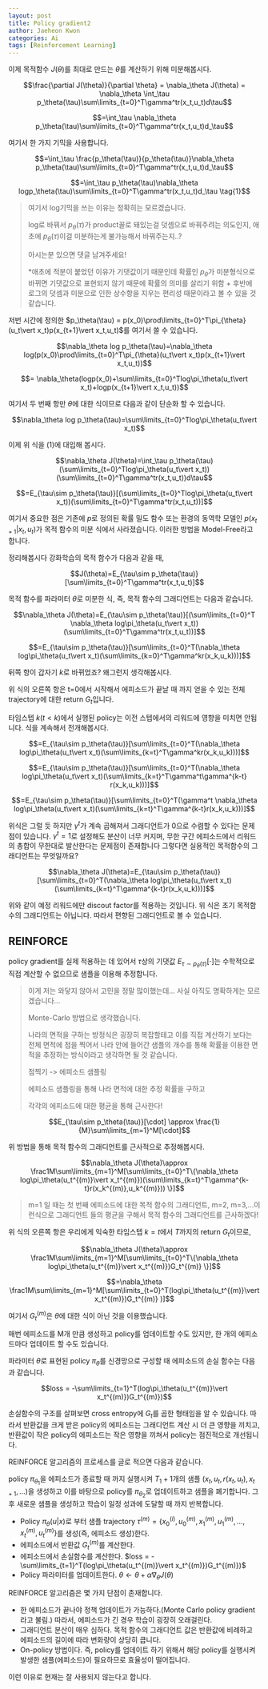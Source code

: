 ```yaml
---
layout: post
title: Policy gradient2
author: Jaeheon Kwon
categories: Ai
tags: [Reinforcement Learning]
---
```




이제 목적함수 $J(\theta)$를 최대로 만드는 $\theta$를 계산하기 위해 미분해봅시다.

$$\frac{\partial J(\theta)}{\partial \theta} = \nabla_\theta J(\theta) = \nabla_\theta \int_\tau p_\theta(\tau)\sum\limits_{t=0}^T\gamma^tr(x_t,u_t)d\tau$$

$$=\int_\tau \nabla_\theta p_\theta(\tau)\sum\limits_{t=0}^T\gamma^tr(x_t,u_t)d_\tau$$



여기서 한 가지 기믹을 사용합니다.

$$=\int_\tau \frac{p_\theta(\tau)}{p_\theta(\tau)}\nabla_\theta p_\theta(\tau)\sum\limits_{t=0}^T\gamma^tr(x_t,u_t)d_\tau$$

$$=\int_\tau p_\theta(\tau)\nabla_\theta logp_\theta(\tau)\sum\limits_{t=0}^T\gamma^tr(x_t,u_t)d_\tau \tag{1}$$



> 여기서 log기믹을 쓰는 이유는 정확히는 모르겠습니다. 
>
> log로 바꿔서 $p_\theta(\tau)$가 product꼴로 돼있는걸 덧셈으로 바꿔주려는 의도인지, 애초에 $p_\theta(\tau)$이걸 미분하는게 불가능해서 바꿔주는지..?
>
> 아시는분 있으면 댓글 남겨주세요!
>
> *애초에 적분이 붙었던 이유가 기댓값이기 때문인데 확률인 $p_{\theta}$가 미분형식으로 바뀌면 기댓값으로 표현되지 않기 때문에 확률의 의미를 살리기 위함 + 후반에 로그의 덧셈과 미분으로 인한 상수항을 지우는 편리성 때문이라고 볼 수 있을 것 같습니다.



저번 시간에 정의한 $p_\theta(\tau) = p(x_0)\prod\limits_{t=0}^T\pi_{\theta}(u_t\vert x_t)p(x_{t+1}\vert x_t,u_t)$를 여기서 쓸 수 있습니다.

$$\nabla_\theta log p_\theta(\tau)=\nabla_\theta log(p(x_0)\prod\limits_{t=0}^T\pi_{\theta}(u_t\vert x_t)p(x_{t+1}\vert x_t,u_t))$$

$$= \nabla_\theta(logp(x_0)+\sum\limits_{t=0}^Tlog\pi_\theta(u_t\vert x_t)+logp(x_{t+1}\vert x_t,u_t))$$

여기서 두 번째 항만 $\theta$에 대한 식이므로 다음과 같이 단순화 할 수 있습니다.

$$\nabla_\theta log p_\theta(\tau)=\sum\limits_{t=0}^Tlog\pi_\theta(u_t\vert x_t)$$



이제 위 식을 (1)에 대입해 봅시다.

$$\nabla_\theta J(\theta)=\int_\tau p_\theta(\tau)(\sum\limits_{t=0}^Tlog\pi_\theta(u_t\vert x_t))(\sum\limits_{t=0}^T\gamma^tr(x_t,u_t))d\tau$$

$$=E_{\tau\sim p_\theta(\tau)}[(\sum\limits_{t=0}^Tlog\pi_\theta(u_t\vert x_t))(\sum\limits_{t=0}^T\gamma^tr(x_t,u_t))]$$

여기서 중요한 점은 기존에 $p$로 정의된 확률 밀도 함수 또는 환경의 동역학 모델인 $p(x_{t+1}\vert x_t,u_t)$가 목적 함수의 미분 식에서 사라졌습니다. 이러한 방법을 Model-Free라고 합니다.



정리해봅시다 강화학습의 목적 함수가 다음과 같을 때,

$$J(\theta)=E_{\tau\sim p_\theta(\tau)}[\sum\limits_{t=0}^T\gamma^tr(x_t,u_t)]$$

목적 함수를 파라미터 $\theta$로 미분한 식, 즉, 목적 함수의 그래디언트는 다음과 같습니다.

$$\nabla_\theta J(\theta)=E_{\tau\sim p_\theta(\tau)}[(\sum\limits_{t=0}^T \nabla_\theta log\pi_\theta(u_t\vert x_t))(\sum\limits_{t=0}^T\gamma^tr(x_t,u_t))]$$

$$=E_{\tau\sim p_\theta(\tau)}[\sum\limits_{t=0}^T(\nabla_\theta log\pi_\theta(u_t\vert x_t)(\sum\limits_{k=0}^T\gamma^kr(x_k,u_k)))]$$

뒤쪽 항이 갑자기 $k$로 바뀌었죠? 왜그런지 생각해봅시다.

위 식의 오른쪽 항은 t=0에서 시작해서 에피소드가 끝날 때 까지 얻을 수 있는 전체 trajectory에 대한 return $G_t$입니다.

타임스텝 $k(t<k)$에서 실행된 policy는 이전 스텝에서의 리워드에 영향을 미치면 안됩니다. 식을 계속해서 전개해봅시다.

$$=E_{\tau\sim p_\theta(\tau)}[\sum\limits_{t=0}^T(\nabla_\theta log\pi_\theta(u_t\vert x_t)(\sum\limits_{k=t}^T\gamma^kr(x_k,u_k)))]$$

$$=E_{\tau\sim p_\theta(\tau)}[\sum\limits_{t=0}^T(\nabla_\theta log\pi_\theta(u_t\vert x_t)(\sum\limits_{k=t}^T\gamma^t\gamma^{k-t} r(x_k,u_k)))]$$

$$=E_{\tau\sim p_\theta(\tau)}[\sum\limits_{t=0}^T(\gamma^t \nabla_\theta log\pi_\theta(u_t\vert x_t)(\sum\limits_{k=t}^T\gamma^{k-t}r(x_k,u_k)))]$$

위식은 그럴 듯 하지만 $\gamma^t$가 계속 곱해져서 그래디언트가 0으로 수렴할 수 있다는 문제점이 있습니다. $\gamma^t=1$로 설정해도 분산이 너무 커지며, 무한 구간 에피소드에서 리워드의 총합이 무한대로 발산한다는 문제점이 존재합니다 그렇다면 실용적인 목적함수의 그래디언트는 무엇일까요?

$$\nabla_\theta J(\theta)=E_{\tau\sim p_\theta(\tau)}[\sum\limits_{t=0}^T(\nabla_\theta log\pi_\theta(u_t\vert x_t)(\sum\limits_{k=t}^T\gamma^{k-t}r(x_k,u_k)))]$$

위와 같이 예정 리워드에만 discout factor를 적용하는 것입니다. 위 식은 초기 목적함수의 그래디언트는 아닙니다. 따라서 편향된 그래디언트로 볼 수 있습니다. 



## REINFORCE

policy gradient를 실제 적용하는 데 있어서 $\tau$상의 기댓값 $E_{\tau\sim p_\theta(\tau)}[\cdot]$는 수학적으로 직접 계산할 수 없으므로 샘플을 이용해 추정합니다.



> 이게 저는 와닿지 않아서 고민을 정말 많이했는데... 사실 아직도 명확하게는 모르겠습니다...
>
> Monte-Carlo 방법으로 생각했습니다.
>
> 나라의 면적을 구하는 방정식은 굉장히 복잡할테고 이를 직접 계산하기 보다는 전체 면적에 점을 찍어서 나라 안에 들어간 샘플의 개수를 통해 확률을 이용한 면적을 추정하는 방식이라고 생각하면 될 것 같습니다.
>
> 점찍기 -> 에피소드 샘플링
>
> 에피소드 샘플링을 통해 나라 면적에 대한 추정 확률을 구하고
>
> 각각의 에피소드에 대한 평균을 통해 근사한다!



$$E_{\tau\sim p_\theta(\tau)}[\cdot] \approx \frac{1}{M}\sum\limits_{m=1}^M[\cdot]$$

위 방법을 통해 목적 함수의 그래디언트를 근사적으로 추정해봅시다.

$$\nabla_\theta J(\theta)\approx \frac1M\sum\limits_{m=1}^M[\sum\limits_{t=0}^T\{\nabla_\theta log\pi_\theta(u_t^{(m)}\vert x_t^{(m)})(\sum\limits_{k=t}^T\gamma^{k-t}r(x_k^{(m)},u_k^{(m)})) \}]$$

> m=1 일 때는 첫 번째 에피소드에 대한 목적 함수의 그래디언트, m=2, m=3,...이런식으로 그래디언트 들의 평균을 구해서 목적 함수의 그래디언트를 근사하겠다!



위 식의 오른쪽 항은 우리에게 익숙한 타임스텝 $k=t$에서 $T$까지의 return $G_t$이므로,

$$\nabla_\theta J(\theta)\approx \frac1M\sum\limits_{m=1}^M[\sum\limits_{t=0}^T\{\nabla_\theta log\pi_\theta(u_t^{(m)}\vert x_t^{(m)})G_t^{(m)} \}]$$

$$=\nabla_\theta \frac1M\sum\limits_{m=1}^M[\sum\limits_{t=0}^T(log\pi_\theta(u_t^{(m)}\vert x_t^{(m)})G_t^{(m)} )]$$

여기서 $G_t^{(m)}$은 $\theta$에 대한 식이 아닌 것을 이용했습니다.



매번 에피소드를 M개 만큼 생성하고 policy를 업데이트할 수도 있지만, 한 개의 에피소드마다 업데이트 할 수도 있습니다.

파라미터 $\theta$로 표현된 policy $\pi_\theta$를 신경망으로 구성할 때 에피소드의 손실 함수는 다음과 같습니다.

$$loss = -\sum\limits_{t=1}^T(log\pi_\theta(u_t^{(m)}\vert x_t^{(m)})G_t^{(m)})$$

손실함수의 구조를 살펴보면 cross entropy에 $G_t$를 곱한 형태임을 알 수 있습니다. 따라서 반환값을 크게 받은 policy의 에피소드는 그래디언트 계산 시 더 큰 영향을 끼치고, 반환값이 작은 policy의 에피소드는 작은 영향을 끼쳐서 policy는 점진적으로 개선됩니다.

REINFORCE 알고리즘의 프로세스를 글로 적으면 다음과 같습니다.

policy $\pi_{\theta_1}$을 에피소드가 종료할 때 까지 실행시켜 $T_1+1$개의 샘플 $(x_t,u_t,r(x_t,u_t),x_{t+1},...)$을 생성하고 이를 바탕으로 policy를 $\pi_{\theta_2}$로 업데이트하고 샘플을 폐기합니다. 그 후 새로운 샘플을 생성하고 학습이 일정 성과에 도달할 때 까지 반복합니다.



- Policy $\pi_{\theta}(u\vert x)$로 부터 샘플 trajectory $\tau^{(m)} = \{x_0^{(i)}, u_0^{(m)},x_1^{(m)},u_1^{(m)},...,x_t^{(m)},u_t^{(m)} \}$를 생성(즉, 에피소드 생성)한다.
- 에피소드에서 반환값 $G_t^{(m)}$를 계산한다.
- 에피소드에서 손실함수를 계산한다. $loss = -\sum\limits_{t=1}^T(log\pi_\theta(u_t^{(m)}\vert x_t^{(m)})G_t^{(m)})$
- Policy 파라미터를 업데이트한다. $\theta\leftarrow \theta+\alpha\nabla_\theta J(\theta)$



REINFORCE 알고리즘은 몇 가지 단점이 존재합니다.

- 한 에피소드가 끝나야 정책 업데이트가 가능하다.(Monte Carlo policy gradient 라고 불림.) 따라서, 에피소드가 긴 경우 학습이 굉장히 오래걸린다.
- 그래디언트 분산이 매우 심하다. 목적 함수의 그래디언트 값은 반환값에 비례하고 에피소드의 길이에 따라 변화량이 상당히 큽니다.
- On-policy 방법이다. 즉, policy를 업데이트 하기 위해서 해당 policy를 실행시켜 발생한 샘플(에피소드)이 필요하므로 효율성이 떨어집니다.



이런 이유로 현재는 잘 사용되지 않는다고 합니다.
